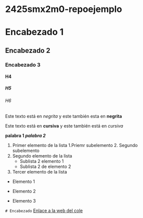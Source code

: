 # 2425smx2m0-repoejemplo

# Encabezado 1
## Encabezado 2
### Encabezado 3
#### H4
##### H5
###### H6

Este texto está en *negrita* y este también esta en  __negrita__

Este texto está en **cursiva** y este también está en _cursiva_

**palabra 1 _palabra 2_**

1. Primer elemento de la lista
	1.Priemr subelemento
	2. Segundo subelemento
2. Segundo elemento de la lista
	* Sublista 2 elemento 1
	* Sublista 2 de elemento 2
3. Tercer elemento de la lista

* Elemento 1
- Elemento 2
+ Elemento 3

``# Encabezado``
[Enlace a la web del cole](https://www.fje.edu/ca/jesuites-bellbitge "Makakiño")
